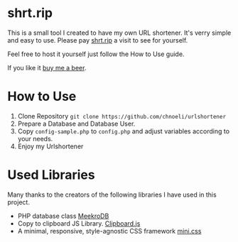 # shrt.rip
This is a small tool I created to have my own URL shortener. It's verry simple and easy to use. Please pay [shrt.rip](https://shrt.rip) a visit to see for yourself. 

Feel free to host it yourself just follow the How to Use guide.

If you like it [buy me a beer](https://www.buymeacoffee.com/nost).


# How to Use

1. Clone Repository ``git clone https://github.com/chnoeli/urlshortener``
2. Prepare a Database and Database User.
3. Copy ``config-sample.php`` to ``config.php`` and adjust variables according to your needs.
4. Enjoy my Urlshortener



# Used Libraries
Many thanks to the creators of the following libraries I have used in this project.
- PHP database class [MeekroDB ](https://github.com/SergeyTsalkov/meekrodb)
- Copy to clipboard JS Library.  [Clipboard.js](https://github.com/zenorocha/clipboard.js)
- A minimal, responsive, style-agnostic CSS framework [mini.css](https://github.com/Chalarangelo/mini.css)